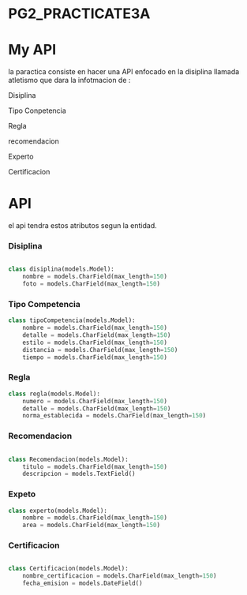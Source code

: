# PG2_PRACTICATE3A

# My API

la paractica consiste en hacer una API enfocado en la disiplina llamada atletismo que dara la infotmacion de :

<p>Disiplina
<p>Tipo Conpetencia
<p>Regla
<p>recomendacion
<p>Experto
<p>Certificacion

# API

el api tendra estos atributos segun la entidad.

### Disiplina

```python

class disiplina(models.Model):
    nombre = models.CharField(max_length=150)
    foto = models.CharField(max_length=150)

```

### Tipo Competencia

```python
class tipoCompetencia(models.Model):
    nombre = models.CharField(max_length=150)
    detalle = models.CharField(max_length=150)
    estilo = models.CharField(max_length=150)
    distancia = models.CharField(max_length=150)
    tiempo = models.CharField(max_length=150)


```

### Regla

```python
class regla(models.Model):
    numero = models.CharField(max_length=150)
    detalle = models.CharField(max_length=150)
    norma_establecida = models.CharField(max_length=150)

```

### Recomendacion

```python

class Recomendacion(models.Model):
    titulo = models.CharField(max_length=150)
    descripcion = models.TextField()


```

### Expeto

```python
class experto(models.Model):
    nombre = models.CharField(max_length=150)
    area = models.CharField(max_length=150)


```

### Certificacion

```python

class Certificacion(models.Model):
    nombre_certificacion = models.CharField(max_length=150)
    fecha_emision = models.DateField()


```
